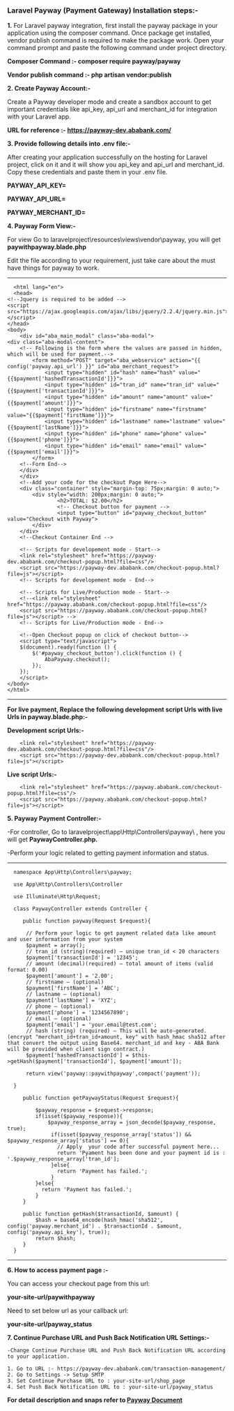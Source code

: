 
### **Laravel Payway (Payment Gateway) Installation steps:-**

**1.** For Laravel payway integration, first install the payway package in your application  using the composer command. Once package get installed, vendor publish command is required to make the package work. Open your command prompt and paste the following command under project directory.
   
**Composer Command :-  composer require payway/payway** 

**Vendor publish command :- php artisan vendor:publish**

**2. Create Payway Account:-**
     
Create a Payway developer mode and create a sandbox account to get important credentials like  api_key, api_url and merchant_id for integration with your Laravel app.

**URL for reference :- https://payway-dev.ababank.com/**

**3. Provide following details into .env file:-** 

After creating your application successfully on the hosting for Laravel project, click on it and it will show you api_key and api_url and merchant_id. Copy these credentials and paste them in your .env file.

**PAYWAY_API_KEY=**

**PAYWAY_API_URL=**

**PAYWAY_MERCHANT_ID=**
     
**4. Payway Form View:-**

For view Go to  laravelproject\resources\views\vendor\payway\, you will get **paywithpayway.blade.php**

Edit the file according to your requirement, just take care about the must have things for payway to work.

-----------------------------------------------------------------------------------------------

      <html lang="en">
      <head>
	<!--Jquery is required to be added -->
	<script src="https://ajax.googleapis.com/ajax/libs/jquery/2.2.4/jquery.min.js"></script>
	</head>
	<body>
    	<div id="aba_main_modal" class="aba-modal">		
	<div class="aba-modal-content">
    	<!-- Following is the form where the values are passed in hidden, which will be used for payment.-->
            <form method="POST" target="aba_webservice" action="{{ config('payway.api_url') }}" id="aba_merchant_request">
                <input type="hidden" id="hash" name="hash" value="{{$payment['hashedTransactionId']}}">
                <input type="hidden" id="tran_id" name="tran_id" value="{{$payment['transactionId']}}">
                <input type="hidden" id="amount" name="amount" value="{{$payment['amount']}}">
                <input type="hidden" id="firstname" name="firstname" value="{{$payment['firstName']}}">
                <input type="hidden" id="lastname" name="lastname" value="{{$payment['lastName']}}">
                <input type="hidden" id="phone" name="phone" value="{{$payment['phone']}}">
                <input type="hidden" id="email" name="email" value="{{$payment['email']}}">
            </form>
    	<!--Form End-->        
        </div>
    	</div>
    	<!--Add your code for the checkout Page Here-->
    	<div class="container" style="margin-top: 75px;margin: 0 auto;">
            <div style="width: 200px;margin: 0 auto;">
                    <h2>TOTAL: $2.00</h2>
                    <!-- Checkout button for payment -->
                    <input type="button" id="payway_checkout_button" value="Checkout with Payway">
            </div>
    	</div>
    	<!--Checkout Container End -->

    	<!-- Scripts for developement mode - Start-->
    	<link rel="stylesheet" href="https://payway-dev.ababank.com/checkout-popup.html?file=css"/>
    	<script src="https://payway-dev.ababank.com/checkout-popup.html?file=js"></script>
    	<!-- Scripts for developement mode - End-->
    
    	<!-- Scripts for Live/Production mode - Start-->
    	<!--<link rel="stylesheet" href="https://payway.ababank.com/checkout-popup.html?file=css"/>
		<script src="https://payway.ababank.com/checkout-popup.html?file=js"></script> -->
    	<!-- Scripts for Live/Production mode - End-->
    
    	<!--Open Checkout popup on click of checkout button-->
    	<script type="text/javascript">
		$(document).ready(function () {
			$('#payway_checkout_button').click(function () {
				AbaPayway.checkout();
			});
		});
    	</script>   
	</body>
	</html>
--------------------------------------------------------------------------------------------------

**For live payment, Replace the following development script Urls with live Urls in payway.blade.php:-**
     
**Development script Urls:-**

        <link rel="stylesheet" href="https://payway-dev.ababank.com/checkout-popup.html?file=css"/>
        <script src="https://payway-dev.ababank.com/checkout-popup.html?file=js"></script>

**Live script Urls:-**

        <link rel="stylesheet" href="https://payway.ababank.com/checkout-popup.html?file=css"/>
        <script src="https://payway.ababank.com/checkout-popup.html?file=js"></script>
        
**5. Payway Payment Controller:-**
     
-For controller, Go to laravelproject\app\Http\Controllers\payway\ , here you will get **PaywayController.php.**

-Perform your logic related to getting payment information and status.    
     
--------------------------------------------------------------------------------------------

      namespace App\Http\Controllers\payway;
      
      use App\Http\Controllers\Controller
 
      use Illuminate\Http\Request;
 
      class PaywayController extends Controller {
 
         public function payway(Request $request){
    
          // Perform your logic to get payment related data like amount and user information from your system
          $payment = array();
          // tran_id (string)(required) – unique tran_id < 20 characters 
          $payment['transactionId'] = '12345'; 
          // amount (decimal)(required) – total amount of items (valid format: 0.00) 
          $payment['amount'] = '2.00';  
          // firstname – (optional) 
          $payment['firstName'] = 'ABC';    
          // lastname – (optional) 
          $payment['lastName'] = 'XYZ';  
          // phone – (optional)
          $payment['phone'] = '1234567890'; 
          // email – (optional) 
          $payment['email'] = 'your.email@test.com';   
          // hash (string) (required) – This will be auto-generated. (encrypt "merchant_id+tran_id+amount, key" with hash_hmac sha512 after that convert the output using Base64. merchant_id and key - ABA Bank will be provided when client sign contract.)
          $payment['hashedTransactionId'] = $this->getHash($payment['transactionId'], $payment['amount']);  

          return view('payway::paywithpayway',compact('payment'));
 
      }
 
         public function getPaywayStatus(Request $request){        
      
             $payway_response = $request->response;
             if(isset($payway_response)){
                 $payway_response_array = json_decode($payway_response, true);
                  if(isset($payway_response_array['status']) && $payway_response_array['status'] == 0){
                    // Apply  your code after successful payment here... 
                    return 'Pyament has been done and your payment id is : '.$payway_response_array['tran_id'];
                  }else{
                    return 'Payment has failed.';
                  }
             }else{
               return 'Payment has failed.';
             }
         }
   
         public function getHash($transactionId, $amount) {      
             $hash = base64_encode(hash_hmac('sha512', config('payway.merchant_id') . $transactionId . $amount, config('payway.api_key'), true));
	         return $hash;
         }
      }
---------------------------------------------------------------------------------
    
**6. How to access payment page :-**

You can access your checkout page from this url:

**your-site-url/paywithpayway**

Need to set below url as your callback url:

**your-site-url/payway_status**

    
**7. Continue Purchase URL and Push Back Notification URL Settings:-**

    -Change Continue Purchase URL and Push Back Notification URL according to your application.
    
    1. Go to URL :- https://payway-dev.ababank.com/transaction-management/
    2. Go to Settings -> Setup SMTP
    3. Set Continue Purchase URL to : your-site-url/shop_page
    4. Set Push Back Notification URL to : your-site-url/payway_status
    
**For detail description and snaps refer to [Payway Document](https://github.com/shah-shreya/payway-test-package/blob/master/PaywayDocument.docx)**  












 



